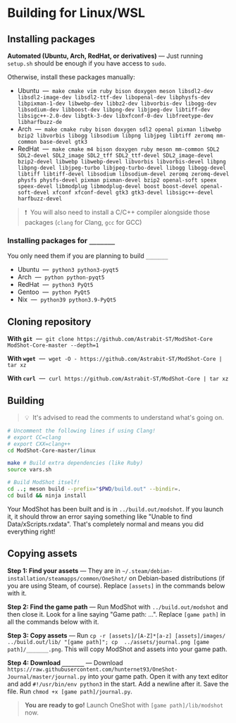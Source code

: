 # Building for Linux/WSL
## Installing packages
**Automated (Ubuntu, Arch, RedHat, or derivatives)** — Just running `setup.sh` should be enough if you have access to `sudo`.

Otherwise, install these packages manually:
- Ubuntu&nbsp; — &nbsp;`make cmake vim ruby bison doxygen meson libsdl2-dev libsdl2-image-dev libsdl2-ttf-dev libopenal-dev libphysfs-dev libpixman-1-dev libwebp-dev libbz2-dev libvorbis-dev libogg-dev libsodium-dev libboost-dev libpng-dev libjpeg-dev libtiff-dev libsigc++-2.0-dev libgtk-3-dev libxfconf-0-dev libfreetype-dev libharfbuzz-de`
- Arch&nbsp; — &nbsp;`make cmake ruby bison doxygen sdl2 openal pixman libwebp bzip2 libvorbis libogg libsodium libpng libjpeg libtiff zeromq mm-common base-devel gtk3`
- RedHat&nbsp; — &nbsp;`make cmake m4 bison doxygen ruby meson mm-common SDL2 SDL2-devel SDL2_image SDL2_tff SDL2_ttf-devel SDL2_image-devel bzip2-devel libwebp libwebp-devel libvorbis libvorbis-devel libpng libpng-devel libjpeg-turbo libjpeg-turbo-devel libogg libogg-devel libtiff libtiff-devel libsodium libsodium-devel zeromq zeromq-devel physfs physfs-devel pixman pixman-devel bzip2 openal-soft speex speex-devel libmodplug libmodplug-devel boost boost-devel openal-soft-devel xfconf xfconf-devel gtk3 gtk3-devel libsigc++-devel harfbuzz-devel`

> ❗&nbsp; You will also need to install a C/C++ compiler alongside those packages (`clang` for Clang, `gcc` for GCC)


### Installing packages for `_______`
You only need them if you are planning to build `_______`

- Ubuntu&nbsp; — &nbsp;`python3 python3-pyqt5`
- Arch&nbsp; — &nbsp;`python python-pyqt5`
- RedHat&nbsp; — &nbsp;`python3 PyQt5`
- Gentoo&nbsp; — &nbsp;`python PyQt5`
- Nix&nbsp; — &nbsp;`python39 python3.9-PyQt5`

## Cloning repository
 **With `git`**&nbsp; — &nbsp;`git clone https://github.com/Astrabit-ST/ModShot-Core ModShot-Core-master --depth=1`
 
**With `wget`**&nbsp; — &nbsp;`wget -O - https://github.com/Astrabit-ST/ModShot-Core | tar xz`

**With `curl`**&nbsp; — &nbsp;`curl https://github.com/Astrabit-ST/ModShot-Core | tar xz`

## Building

> 💡&nbsp; It's advised to read the comments to understand what's going on.

```sh
# Uncomment the following lines if using Clang!
# export CC=clang
# export CXX=clang++
cd ModShot-Core-master/linux

make # Build extra dependencies (like Ruby)
source vars.sh

# Build ModShot itself!
cd ..; meson build --prefix="$PWD/build.out" --bindir=.
cd build && ninja install
```

Your ModShot has been built and is in `../build.out/modshot`. If you launch it, it should throw an error saying something like "Unable to find Data/xScripts.rxdata". That's completely normal and means you did everything right!

## Copying assets
**Step 1: Find your assets** — They are in `~/.steam/debian-installation/steamapps/common/OneShot/` on Debian-based distributions (if you are using Steam, of course). Replace `[assets]` in the commands below with it.

**Step 2: Find the game path** — Run ModShot with `../build.out/modshot` and then close it. Look for a line saying "Game path: ...". Replace `[game path]` in all the commands below with it.

**Step 3: Copy assets** — Run `cp -r [assets]/[A-Z]*[a-z] [assets]/images/ ../build.out/lib/ "[game path]"; cp  ../assets/journal.png [game path]/_______.png`. This will copy ModShot and assets into your game path.

**Step 4: Download `_______`** — Download `https://raw.githubusercontent.com/hunternet93/OneShot-Journal/master/journal.py` into your game path. Open it with any text editor and add `#!/usr/bin/env python3` in the start. Add a newline after it. Save the file. Run `chmod +x [game path]/journal.py`.

> **You are ready to go!** Launch OneShot with `[game path]/lib/modshot` now.
